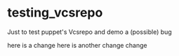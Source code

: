 testing_vcsrepo
===============

Just to test puppet's Vcsrepo and demo a (possible) bug

here is a change
here is another change
change
